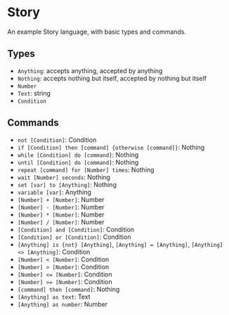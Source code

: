 # Story

An example Story language, with basic types and commands.

## Types
- `Anything`: accepts anything, accepted by anything
- `Nothing`: accepts nothing but itself, accepted by nothing but itself
- `Number`
- `Text`: string
- `Condition`

## Commands
- `not [Condition]`: Condition
- `if [Condition] then [command] {otherwise [command]}`: Nothing
- `while [Condition] do [command]`: Nothing
- `until [Condition] do [command]`: Nothing
- `repeat [command] for [Number] times`: Nothing
- `wait [Number] seconds`: Nothing
- `set [var] to [Anything]`: Nothing
- `variable [var]`: Anything
- `[Number] + [Number]`: Number
- `[Number] - [Number]`: Number
- `[Number] * [Number]`: Number
- `[Number] / [Number]`: Number
- `[Condition] and [Condition]`: Condition
- `[Condition] or [Condition]`: Condition
- `[Anything] is {not} [Anything]`, `[Anything] = [Anything]`, `[Anything] <> [Anything]`: Condition
- `[Number] < [Number]`: Condition
- `[Number] > [Number]`: Condition
- `[Number] <= [Number]`: Condition
- `[Number] >= [Number]`: Condition
- `[command] then [command]`: Nothing
- `[Anything] as text`: Text
- `[Anything] as number`: Number

